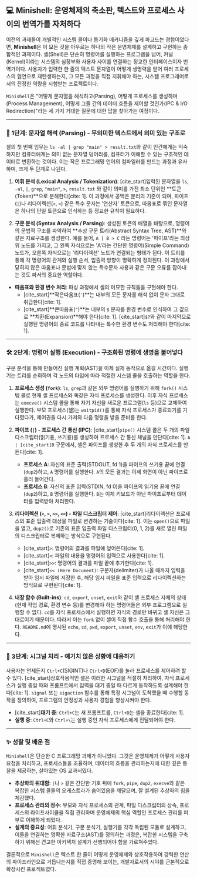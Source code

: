 ## 💻 Minishell: 운영체제의 축소판, 텍스트와 프로세스 사이의 번역가를 자처하다

이전의 과제들이 개별적인 시스템 콜이나 동기화 메커니즘을 깊게 파고드는 경험이었다면, **Minishell**은 이 모든 것을 아우르는 하나의 작은 운영체제를 설계하고 구현하는 종합적인 과제이다. 셸(Shell)은 단순히 명령어를 실행하는 프로그램을 넘어, 커널(Kernel)이라는 시스템의 심장부와 사용자 사이를 연결하는 정교한 인터페이스이자 번역가이다. 사용자가 입력한 한 줄의 텍스트 문자열이 어떻게 생명력을 얻어 여러 프로세스의 협연으로 재탄생하는지, 그 모든 과정을 직접 지휘해야 하는, 시스템 프로그래머로서의 진정한 역량을 시험받는 프로젝트이다.

`Minishell`은 "어떻게 문자열을 해석하고(Parsing), 어떻게 프로세스를 생성하며(Process Management), 어떻게 그들 간의 데이터 흐름을 제어할 것인가(IPC & I/O Redirection)"라는 세 가지 거대한 질문에 대한 답을 찾아가는 여정이다.

---

### 📜 1단계: 문자열 해석 (Parsing) - 무의미한 텍스트에서 의미 있는 구조로

셸의 첫 번째 임무는 `ls -al | grep "main" > result.txt`와 같이 인간에게는 익숙하지만 컴퓨터에게는 의미 없는 문자열 덩어리를, 컴퓨터가 이해할 수 있는 구조적인 데이터로 변환하는 것이다. 이는 작은 프로그래밍 언어의 컴파일러를 만드는 과정과 유사하며, 크게 두 단계로 나뉜다.

1.  **어휘 분석 (Lexical Analysis / Tokenization)**:
    [cite_start]입력된 문자열을 `ls`, `-al`, `|`, `grep`, `"main"`, `>`, `result.txt` 와 같이 의미를 가진 최소 단위인 **토큰(Token)**으로 분해한다[cite: 1]. 이 과정에서 공백은 분리의 기준이 되며, 파이프(`|`)나 리다이렉션(`>`, `<`) 같은 특수 문자는 '연산자' 토큰으로, 따옴표로 묶인 문자열은 하나의 단일 토큰으로 인식하는 등 정교한 규칙이 필요하다.

2.  **구문 분석 (Syntax Analysis / Parsing)**:
    생성된 토큰의 배열을 바탕으로, 명령어의 문법적 구조를 파악하여 **추상 구문 트리(Abstract Syntax Tree, AST)**와 같은 자료구조를 생성한다. 예를 들어, `A | B > C` 라는 명령어는 '파이프'라는 최상위 노드를 가지고, 그 왼쪽 자식으로는 'A'라는 간단한 명령어(Simple Command) 노드가, 오른쪽 자식으로는 '리다이렉션' 노드가 연결되는 형태가 된다. 이 트리를 통해 각 명령어의 관계와 실행 순서, 입출력 방향이 명확하게 정의된다. 이 과정에서 닫히지 않은 따옴표나 문법에 맞지 않는 특수문자 사용과 같은 구문 오류를 잡아내는 것도 파서의 중요한 역할이다.

* **따옴표와 환경 변수 처리**: 파싱 과정에서 셸의 미묘한 규칙들을 구현해야 한다.
    * [cite_start]**작은따옴표(`'`)**는 내부의 모든 문자를 해석 없이 문자 그대로 취급한다[cite: 1].
    * [cite_start]**큰따옴표(`"`)**는 내부의 `$` 문자를 환경 변수로 인식하여 그 값으로 **치환(Expansion)**해야 한다[cite: 1]. [cite_start]`$?`와 같이 마지막으로 실행된 명령어의 종료 코드를 나타내는 특수한 환경 변수도 처리해야 한다[cite: 1].

---

### 🛠️ 2단계: 명령어 실행 (Execution) - 구조화된 명령에 생명을 불어넣다

구문 분석을 통해 만들어진 실행 계획(AST)을 이제 실제 동작으로 옮길 시간이다. 실행기는 트리를 순회하며 각 노드의 타입에 따라 적절한 시스템 콜을 호출하는 역할을 한다.

1.  **프로세스 생성 (`fork`)**:
    `ls`, `grep`과 같은 외부 명령어를 실행하기 위해 `fork()` 시스템 콜로 현재 셸 프로세스와 똑같은 자식 프로세스를 생성한다. 이후 자식 프로세스는 `execve()` 시스템 콜을 통해 자기 자신을 새로운 프로그램(`ls` 등)으로 교체하여 실행한다. 부모 프로세스(셸)는 `waitpid()`를 통해 자식 프로세스가 종료되기를 기다렸다가, 제어권을 다시 가져와 다음 명령을 받을 준비를 한다.

2.  **파이프 (`|`) - 프로세스 간 통신 (IPC)**:
    [cite_start]`pipe()` 시스템 콜은 두 개의 파일 디스크립터(읽기용, 쓰기용)를 생성하여 프로세스 간 통신 채널을 만단다[cite: 1]. `A | [cite_start]B` 구문에서, 셸은 파이프를 생성한 후 두 개의 자식 프로세스를 만든다[cite: 1].
    * **프로세스 A**: 자신의 표준 출력(STDOUT, fd 1)을 파이프의 쓰기용 끝에 연결(`dup2`)하고, `A` 명령어를 실행한다. `A`의 모든 결과는 이제 화면이 아닌 파이프로 흘러 들어간다.
    * **프로세스 B**: 자신의 표준 입력(STDIN, fd 0)을 파이프의 읽기용 끝에 연결(`dup2`)하고, `B` 명령어를 실행한다. `B`는 이제 키보드가 아닌 파이프로부터 데이터를 입력받아 처리한다.

3.  **리다이렉션 (`<`, `>`, `>>`, `<<`) - 파일 디스크립터 제어**:
    [cite_start]리다이렉션은 프로세스의 표준 입출력 대상을 파일로 변경하는 기술이다[cite: 1]. 이는 `open()`으로 파일을 열고, `dup2()`로 기존의 표준 입출력 파일 디스크립터(0, 1, 2)를 새로 열린 파일의 디스크립터로 복제하는 방식으로 구현된다.
    * [cite_start]`>`: 명령어의 결과를 파일에 덮어쓴다[cite: 1].
    * [cite_start]`<`: 파일의 내용을 명령어의 입력으로 사용한다[cite: 1].
    * [cite_start]`>>`: 명령어의 결과를 파일 끝에 추가한다[cite: 1].
    * [cite_start]`<< (Here Document)`: 구분자(delimiter)가 나올 때까지 입력을 받아 임시 파일에 저장한 후, 해당 임시 파일을 표준 입력으로 리다이렉션하는 방식으로 구현된다[cite: 1].

4.  **내장 함수 (Built-ins)**:
    `cd`, `export`, `unset`, `exit`와 같이 셸 프로세스 자체의 상태(현재 작업 경로, 환경 변수 등)를 변경해야 하는 명령어들은 외부 프로그램으로 실행할 수 없다. `cd`를 자식 프로세스에서 실행하면 자식의 경로만 바뀌고 셸 자신은 그대로이기 때문이다. 따라서 이는 `fork` 없이 셸이 직접 함수 호출을 통해 처리해야 한다. `README.md`에 명시된 `echo`, `cd`, `pwd`, `export`, `unset`, `env`, `exit`가 이에 해당한다.

---

### 🚦 3단계: 시그널 처리 - 예기치 않은 상황에 대응하기

사용자는 언제든지 `Ctrl+C`(SIGINT)나 `Ctrl+D`(EOF)를 눌러 프로세스를 제어하려 할 수 있다. [cite_start]상호작용적인 셸은 이러한 시그널을 적절히 처리하여, 자식 프로세스가 실행 중일 때와 프롬프트에서 입력을 대기 중일 때 다르게 동작하도록 설계해야 한다[cite: 1]. `signal` 또는 `sigaction` 함수를 통해 특정 시그널이 도착했을 때 수행할 동작을 정의하여, 프로그램의 안정성과 사용자 경험을 향상시켜야 한다.
* [cite_start]**대기 중**: `Ctrl+C`는 새 프롬프트를, `Ctrl+D`는 셸을 종료한다[cite: 1].
* **실행 중**: `Ctrl+C`와 `Ctrl+\`는 실행 중인 자식 프로세스에게 전달되어야 한다.

---

### ✨ 성찰 및 배운 점

`Minishell`은 단순한 C 프로그래밍 과제가 아니었다. 그것은 운영체제가 어떻게 사용자 요청을 처리하고, 프로세스들을 조율하며, 데이터의 흐름을 관리하는지에 대한 깊은 통찰을 제공하는, 살아있는 OS 교과서였다.

* **추상화의 위대함**: `|`나 `>` 같은 간단한 기호 뒤에 `fork`, `pipe`, `dup2`, `execve`와 같은 복잡한 시스템 콜들의 오케스트라가 숨어있음을 깨달으며, 잘 설계된 추상화의 힘을 체감했다.
* **프로세스 관리의 정수**: 부모와 자식 프로세스의 관계, 파일 디스크립터의 상속, 프로세스의 라이프사이클을 직접 관리하며 운영체제의 핵심 역할인 프로세스 관리를 피부로 이해하게 되었다.
* **설계의 중요성**: 어휘 분석기, 구문 분석기, 실행기를 각각 독립된 모듈로 설계하고, 이들을 연결하는 명확한 자료구조(AST)를 정의하는 과정은, 복잡한 시스템을 구축하기 위해선 견고한 아키텍처 설계가 선행되어야 함을 가르쳐주었다.

결론적으로 `Minishell`은 텍스트 한 줄이 어떻게 운영체제와 상호작용하여 강력한 연산의 파이프라인으로 거듭나는지를 직접 증명해 보이는, 개발자로서의 시야를 근본적으로 확장시킨 프로젝트였다.